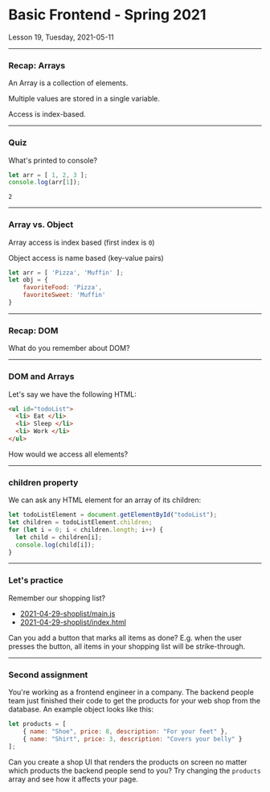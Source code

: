 <!-- .slide: id="lesson19" -->

# Basic Frontend - Spring 2021

Lesson 19, Tuesday, 2021-05-11

---

### Recap: Arrays

An Array is a collection of elements.

Multiple values are stored in a single variable.

Access is index-based.

---

### Quiz

What's printed to console?

```js
let arr = [ 1, 2, 3 ];
console.log(arr[1]);
```

`2`<!-- .element: class="fragment" -->

---

### Array vs. Object

Array access is index based (first index is `0`)

Object access is name based (key-value pairs)

```js
let arr = [ 'Pizza', 'Muffin' ];
let obj = {
    favoriteFood: 'Pizza',
    favoriteSweet: 'Muffin'
}
```

---

### Recap: DOM

What do you remember about DOM?

---

### DOM and Arrays

Let's say we have the following HTML:

```html
<ul id="todoList">
  <li> Eat </li>
  <li> Sleep </li>
  <li> Work </li>
</ul>
```

How would we access all elements?

---

### children property

We can ask any HTML element for an array of its children:

```js
let todoListElement = document.getElementById("todoList");
let children = todoListElement.children;
for (let i = 0; i < children.length; i++) {
  let child = children[i];
  console.log(child[i]);
}
```

---

### Let's practice

Remember our shopping list?

* [2021-04-29-shoplist/main.js](2021-04-29-shoplist/main.js)
* [2021-04-29-shoplist/index.html](2021-04-29-shoplist/index.html)

Can you add a button that marks all items as done?
E.g. when the user presses the button, all items in your shopping list
will be strike-through.

---

### Second assignment

You're working as a frontend engineer in a company. The backend people team just
finished their code to get the products for your web shop from the database. An example
object looks like this:

```js
let products = [
    { name: "Shoe", price: 8, description: "For your feet" },
    { name: "Shirt", price: 3, description: "Covers your belly" }
];
```

Can you create a shop UI that renders the products on screen no matter which
products the backend people send to you? Try changing the `products` array and
see how it affects your page.

